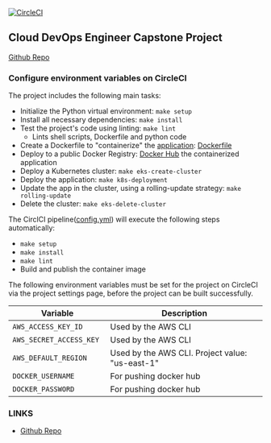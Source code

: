 [![CircleCI](https://circleci.com/gh/JeamBeamCim/udacity-my-capstone-project.svg?style=svg)](https://circleci.com/gh/JeamBeamCim/udacity-my-capstone-project/)

## Cloud DevOps Engineer Capstone Project

[Github Repo](https://github.com/JeamBeamCim/udacity-my-capstone-project.git)

### Configure environment variables on CircleCI

The project includes the following main tasks:

* Initialize the Python virtual environment:  `make setup`
* Install all necessary dependencies:  `make install`
* Test the project's code using linting:  `make lint`
    * Lints shell scripts, Dockerfile and python code
* Create a Dockerfile to "containerize" the [application](app/app.py): [Dockerfile](app/Dockerfile)
* Deploy to a public Docker Registry:
  [Docker Hub](https://hub.docker.com/repository/docker/gampie/hello-app) the containerized application
* Deploy a Kubernetes cluster:  `make eks-create-cluster`
* Deploy the application:  `make k8s-deployment`
* Update the app in the cluster, using a rolling-update strategy:  `make rolling-update`
* Delete the cluster:  `make eks-delete-cluster`

The CirclCI pipeline([config.yml](.circleci/config.yml)) will execute the following steps automatically:

* `make setup`
* `make install`
* `make lint`
* Build and publish the container image

The following environment variables must be set for the project on CircleCI via the project settings page, before the project can be built successfully.

| Variable                 | Description                                     |
|--------------------------|-------------------------------------------------|
| `AWS_ACCESS_KEY_ID`      | Used by the AWS CLI                             |
| `AWS_SECRET_ACCESS_KEY ` | Used by the AWS CLI                             |
| `AWS_DEFAULT_REGION`     | Used by the AWS CLI. Project value: "us-east-1" |
| `DOCKER_USERNAME`        | For pushing docker hub                          |
| `DOCKER_PASSWORD`        | For pushing docker hub                          |

### LINKS

- [Github Repo](https://github.com/JeamBeamCim/udacity-my-capstone-project.git)
